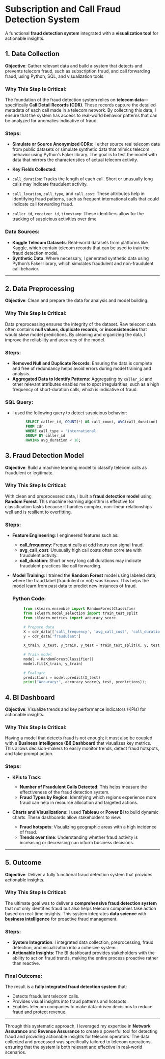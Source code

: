 # Subscription and Call Fraud Detection System

A functional **fraud detection system** integrated with a **visualization tool** for actionable insights.

## 1. **Data Collection**

**Objective**: Gather relevant data and build a system that detects and prevents telecom fraud, such as subscription fraud, and call forwarding fraud, using Python, SQL, and visualization tools.

### Why This Step Is Critical:
The foundation of the fraud detection system relies on **telecom data**—specifically **Call Detail Records (CDR)**. These records capture the detailed metadata of each call made in a telecom network. By collecting this data, I ensure that the system has access to real-world behavior patterns that can be analyzed for anomalies indicative of fraud.

### Steps:
- **Simulate or Source Anonymized CDRs**: I either source real telecom data from public datasets or simulate synthetic data that mimics telecom behavior using Python’s Faker library. The goal is to test the model with data that mirrors the characteristics of actual telecom activity.

- **Key Fields Collected**:
- `call_duration`: Tracks the length of each call. Short or unusually long calls may indicate fraudulent activity.
- `call_location`, `call_type`, and `call_cost`: These attributes help in identifying fraud patterns, such as frequent international calls that could indicate call forwarding fraud.
- `caller_id`, `receiver_id`, `timestamp`: These identifiers allow for the tracking of suspicious activities over time.

### Data Sources:
- **Kaggle Telecom Datasets**: Real-world datasets from platforms like Kaggle, which contain telecom records that can be used to train the fraud detection model.
- **Synthetic Data**: Where necessary, I generated synthetic data using Python’s Faker library, which simulates fraudulent and non-fraudulent call behavior.

---

## 2. **Data Preprocessing**

**Objective**: Clean and prepare the data for analysis and model building.

### Why This Step Is Critical:
Data preprocessing ensures the integrity of the dataset. Raw telecom data often contains **null values**, **duplicate records**, or **inconsistencies** that would skew model predictions. By cleaning and organizing the data, I improve the reliability and accuracy of the model.

### Steps:
- **Removed Null and Duplicate Records**: Ensuring the data is complete and free of redundancy helps avoid errors during model training and analysis.
- **Aggregated Data to Identify Patterns**: Aggregating by `caller_id` and other relevant attributes enables me to spot irregularities, such as a high frequency of short-duration calls, which is indicative of fraud.

### SQL Query:
  - I used the following query to detect suspicious behavior:
    ```sql
          SELECT caller_id, COUNT(*) AS call_count, AVG(call_duration) AS avg_duration
          FROM cdr
          WHERE call_type = 'international'
          GROUP BY caller_id
          HAVING avg_duration < 10;

## 3. **Fraud Detection Model**

**Objective**: Build a machine learning model to classify telecom calls as fraudulent or legitimate.

### Why This Step Is Critical:
With clean and preprocessed data, I built a **fraud detection model** using **Random Forest**. This machine learning algorithm is effective for classification tasks because it handles complex, non-linear relationships well and is resilient to overfitting.

### Steps:
- **Feature Engineering**: I engineered features such as:
  - **call_frequency**: Frequent calls at odd hours can signal fraud.
  - **avg_call_cost**: Unusually high call costs often correlate with fraudulent activity.
  - **call_duration**: Short or very long call durations may indicate fraudulent practices like call forwarding.

- **Model Training**: I trained the **Random Forest** model using labeled data, where the fraud label (fraudulent or not) was known. This helps the model learn from past data to predict new instances of fraud.
  
  ### Python Code:
     ```python
          from sklearn.ensemble import RandomForestClassifier
          from sklearn.model_selection import train_test_split
          from sklearn.metrics import accuracy_score
          
          # Prepare data
          X = cdr_data[['call_frequency', 'avg_call_cost', 'call_duration']]
          y = cdr_data['fraudulent']
          
          X_train, X_test, y_train, y_test = train_test_split(X, y, test_size=0.3)
          
          # Train model
          model = RandomForestClassifier()
          model.fit(X_train, y_train)
          
          # Evaluate
          predictions = model.predict(X_test)
          print("Accuracy:", accuracy_score(y_test, predictions));


## 4. **BI Dashboard**

**Objective**: Visualize trends and key performance indicators (KPIs) for actionable insights.

### Why This Step Is Critical:
Having a model that detects fraud is not enough; it must also be coupled with a **Business Intelligence (BI) Dashboard** that visualizes key metrics. This allows decision-makers to easily monitor trends, detect fraud hotspots, and take prompt action.

### Steps:
- **KPIs to Track**:
  - **Number of Fraudulent Calls Detected**: This helps measure the effectiveness of the fraud detection system.
  - **Fraud Types by Region**: Identifying which regions experience more fraud can help in resource allocation and targeted actions.
  
- **Charts and Visualizations**:
  I used **Tableau** or **Power BI** to build dynamic charts. These dashboards allow stakeholders to view:
  - **Fraud hotspots**: Visualizing geographic areas with a high incidence of fraud.
  - **Trends over time**: Understanding whether fraud activity is increasing or decreasing can inform business decisions.

---

## 5. **Outcome**

**Objective**: Deliver a fully functional fraud detection system that provides actionable insights.

### Why This Step Is Critical:
The ultimate goal was to deliver a **comprehensive fraud detection system** that not only identifies fraud but also helps telecom companies take action based on real-time insights. This system integrates **data science** with **business intelligence** for proactive fraud management.

### Steps:
- **System Integration**: I integrated data collection, preprocessing, fraud detection, and visualization into a cohesive system.
- **Actionable Insights**: The BI dashboard provides stakeholders with the ability to act on fraud trends, making the entire process proactive rather than reactive.

### Final Outcome:
The result is a **fully integrated fraud detection system** that:
- Detects fraudulent telecom calls.
- Provides visual insights into fraud patterns and hotspots.
- Enables telecom companies to make data-driven decisions to reduce fraud and protect revenue.

---

Through this systematic approach, I leveraged my expertise in **Network Assurance** and **Revenue Assurance** to create a powerful tool for detecting fraud and providing actionable insights for telecom operators. The data collected and processed was specifically tailored to telecom operations, ensuring that the system is both relevant and effective in real-world scenarios.

